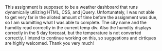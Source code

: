This assignment is supposed to be a weather dashboard that  runs dynamically utilizing HTML, CSS, and jQuery. Unfortunately, I was not able to get very far in the alloted amount of time before the assignment was due, so I am submitting what I was able to complete. The city name and the humdity read correctly in the current temp div. Also the humdity displays correctly in the 5 day forecast, but the temperature is not converted correctly. I intend to continue working on this, so suggestions and cirtiques are highly welcomed. Thank you very much!
